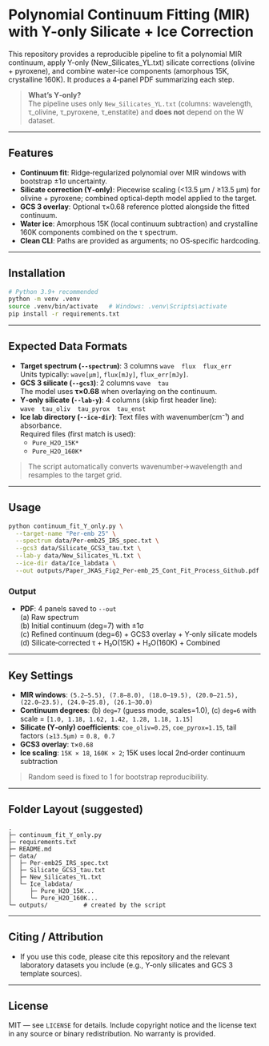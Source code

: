 # Polynomial Continuum Fitting (MIR) with Y-only Silicate + Ice Correction

This repository provides a reproducible pipeline to fit a polynomial MIR continuum, apply Y-only (New_Silicates_YL.txt) silicate corrections (olivine + pyroxene), and combine water-ice components (amorphous 15K, crystalline 160K). It produces a 4‑panel PDF summarizing each step.

> **What’s Y‑only?**  
> The pipeline uses only `New_Silicates_YL.txt` (columns: wavelength, τ_olivine, τ_pyroxene, τ_enstatite) and **does not** depend on the W dataset.

---

## Features
- **Continuum fit**: Ridge‑regularized polynomial over MIR windows with bootstrap ±1σ uncertainty.
- **Silicate correction (Y‑only)**: Piecewise scaling (<13.5 μm / ≥13.5 μm) for olivine + pyroxene; combined optical‑depth model applied to the target.
- **GCS 3 overlay**: Optional τ×0.68 reference plotted alongside the fitted continuum.
- **Water ice**: Amorphous 15K (local continuum subtraction) and crystalline 160K components combined on the τ spectrum.
- **Clean CLI**: Paths are provided as arguments; no OS‑specific hardcoding.

---

## Installation
```bash
# Python 3.9+ recommended
python -m venv .venv
source .venv/bin/activate   # Windows: .venv\Scripts\activate
pip install -r requirements.txt
```

---

## Expected Data Formats
- **Target spectrum (`--spectrum`)**: 3 columns `wave  flux  flux_err`  
  Units typically: `wave[μm]`, `flux[mJy]`, `flux_err[mJy]`.
- **GCS 3 silicate (`--gcs3`)**: 2 columns `wave  tau`  
  The model uses **τ×0.68** when overlaying on the continuum.
- **Y‑only silicate (`--lab-y`)**: 4 columns (skip first header line):  
  `wave  tau_oliv  tau_pyrox  tau_enst`
- **Ice lab directory (`--ice-dir`)**: Text files with wavenumber(cm⁻¹) and absorbance.  
  Required files (first match is used):
  - `Pure_H2O_15K*`
  - `Pure_H2O_160K*`

> The script automatically converts wavenumber→wavelength and resamples to the target grid.

---

## Usage
```bash
python continuum_fit_Y_only.py \
  --target-name "Per-emb 25" \
  --spectrum data/Per-emb25_IRS_spec.txt \
  --gcs3 data/Silicate_GCS3_tau.txt \
  --lab-y data/New_Silicates_YL.txt \
  --ice-dir data/Ice_labdata \
  --out outputs/Paper_JKAS_Fig2_Per-emb_25_Cont_Fit_Process_Github.pdf
```

### Output
- **PDF**: 4 panels saved to `--out`  
  (a) Raw spectrum  
  (b) Initial continuum (deg=7) with ±1σ  
  (c) Refined continuum (deg=6) + GCS3 overlay + Y‑only silicate models  
  (d) Silicate‑corrected τ + H₂O(15K) + H₂O(160K) + Combined

---

## Key Settings
- **MIR windows**: `(5.2–5.5), (7.8–8.0), (18.0–19.5), (20.0–21.5), (22.0–23.5), (24.0–25.8), (26.1–30.0)`
- **Continuum degrees**: (b) `deg=7` (guess mode, scales=1.0), (c) `deg=6` with scale = `[1.0, 1.18, 1.62, 1.42, 1.28, 1.18, 1.15]`
- **Silicate (Y‑only) coefficients**: `coe_oliv=0.25`, `coe_pyrox=1.15`, tail factors `(≥13.5μm)` = `0.8, 0.7`
- **GCS3 overlay**: τ×`0.68`
- **Ice scaling**: `15K × 18`, `160K × 2`; 15K uses local 2nd‑order continuum subtraction

> Random seed is fixed to 1 for bootstrap reproducibility.

---

## Folder Layout (suggested)
```
.
├─ continuum_fit_Y_only.py
├─ requirements.txt
├─ README.md
├─ data/
│  ├─ Per-emb25_IRS_spec.txt
│  ├─ Silicate_GCS3_tau.txt
│  ├─ New_Silicates_YL.txt
│  └─ Ice_labdata/
│     ├─ Pure_H2O_15K...
│     └─ Pure_H2O_160K...
└─ outputs/          # created by the script
```

---

## Citing / Attribution
- If you use this code, please cite this repository and the relevant laboratory datasets you include (e.g., Y‑only silicates and GCS 3 template sources).

---

## License
MIT — see `LICENSE` for details. Include copyright notice and the license
text in any source or binary redistribution. No warranty is provided.

